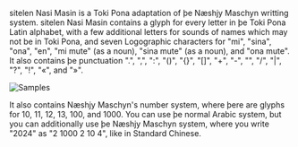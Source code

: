 sitelen Nasi Masin is a Toki Pona adaptation of þe Næshjy Maschyn writting system.
sitelen Nasi Masin contains a glyph for every letter in þe Toki Pona Latin alphabet, with a few additional letters for sounds of names which may not be in Toki Pona, and seven Logographic characters for "mi", "sina", "ona", "en", "mi mute" (as a noun), "sina mute" (as a noun), and "ona mute".
It also contains þe punctuation ".", ",", ":", "()", "{}", "[]", "+", "-", "\", "/", "|", "?", "!", "«", and "»".

![Samples](https://github.com/user-attachments/assets/bc6a4756-db90-4400-bfe3-b31b71a10be8)

It also contains Næshjy Maschyn's number system, where þere are glyphs for 10, 11, 12, 13, 100, and 1000.
You can use þe normal Arabic system, but you can additionally use þe Næshjy Maschyn system, where you write "2024" as "2 1000 2 10 4", like in Standard Chinese.
